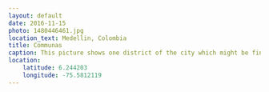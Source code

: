 ```yaml
---
layout: default
date: 2016-11-15
photo: 1480446461.jpg
location_text: Medellin, Colombia
title: Communas
caption: This picture shows one district of the city which might be fine during the day but rather unsecure at night.
location:
    latitude: 6.244203
    longitude: -75.5812119
---
```

